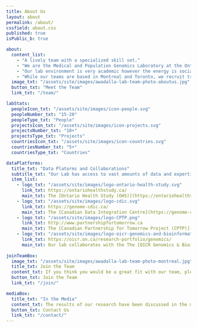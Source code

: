 ```yaml
---
title: About Us
layout: about
permalink: /about/
cssfield: about.css
published: true
isPublic_b: true

about:
  content_list:
    - "A lively team with a specialized skill set."
    - "We are the Medical and Population Genomics Laboratory at the Ontario Institute for Cancer Research and the University of Toronto. Working with genomic data and through the development of computational tools and models, the laboratory addresses questions relevant to how genetics and the environment influences the frequency and severity of diseases in human populations."
    - "Our lab environment is very academic however the energy is social, lively, passionate, innovative, and extremely collaborative.  Our team represents a variety of bioinformatic and genetic disciplines, but what makes our lab unique is that we have the freedom to apply our skills to a wide range of projects and interests in the space of genomics and population health."
    - "While our teams are based in Montreal and Toronto, we recruit trainees and researchers from around the world and currently have collaborators in over xx countries." 
  image_txt: "/assets/site/images/awadalla-lab-team-photo-aboutus.jpg"
  button_txt: "Meet the Team"
  link_txt: "/team/"

labStats:
  peopleIcon_txt: "/assets/site/images/icon-people.svg"
  peopleNumber_txt: "15-20"
  peopleType_txt: "People"
  projectsIcon_txt: "/assets/site/images/icon-projects.svg"
  projectsNumber_txt: "10+"
  projectsType_txt: "Projects"
  countriesIcon_txt: "/assets/site/images/icon-countries.svg"
  countriesNumber_txt: "5+"
  countriesType_txt: "Countries"

dataPlatforms:
  title_txt: "Data Platorms and Collaborations"
  subtitle_txt: "Our Lab has access to vast amounts of data and expertise:"
  item_list:
    - logo_txt: "/assets/site/images/logo-ontario-health-study.svg"
      link_txt: https://ontariohealthstudy.ca/
      main_txt: The [Ontario Health Study (OHS)](https://ontariohealthstudy.ca/) is a long-term health study following the health of more than 230,000 Ontarians collecting data through questionnaires, blood samples and physical measurements. The goal is to build a platform that researchers can use now and decades into the future to better understand the causes of cancer and chronic disease.
    - logo_txt: "/assets/site/images/logo-cdic.svg"
      link_txt: https://genome-cdic.ca/
      main_txt: The [Canadian Data Integration Centre](https://genome-cdic.ca/) is a Canada’s Big Data platform offering analytical and bioinformatics support to genomic researchers by providing the software and analytic systems to collect and harmonize data, analyze it and electronically publish the results.
    - logo_txt: "/assets/site/images/logo-CPTP.png"
      link_txt: http://www.partnershipfortomorrow.ca
      main_txt: The [Canadian Partnership for Tomorrow Project (CPTP)](http://www.partnershipfortomorrow.ca) is Canada’s largest group of volunteer research participants (population cohort), built to address key questions about what causes cancer and chronic disease."
    - logo_txt: "/assets/site/images/logo-oicr-genomics-and-bioinformatics.svg"
      link_txt: https://oicr.on.ca/research-portfolio/genomics/
      main_txt: Our lab collaborates with the The [OICR Genomics & Bioinformatics](https://oicr.on.ca/research-portfolio/genomics/) team, whose mission is to provide large-scale, next-generation sequencing (NGS) cancer genomics capabilities to researchers in Ontario and beyond.
  
joinTeamBox:
  image_txt: "/assets/site/images/awadalla-lab-team-photo-montreal.jpg"
  title_txt: Join the Team
  content_txt: If you think you would be a great fit with our team, please explore our opportunities.
  button_txt: Join the Team
  link_txt: "/join/"

mediaBox:
  title_txt: "In the Media"
  content_txt: The results of our research have been discussed in the media for many years.
  button_txt: Contact Us
  link_txt: "/contact/"
---
```

